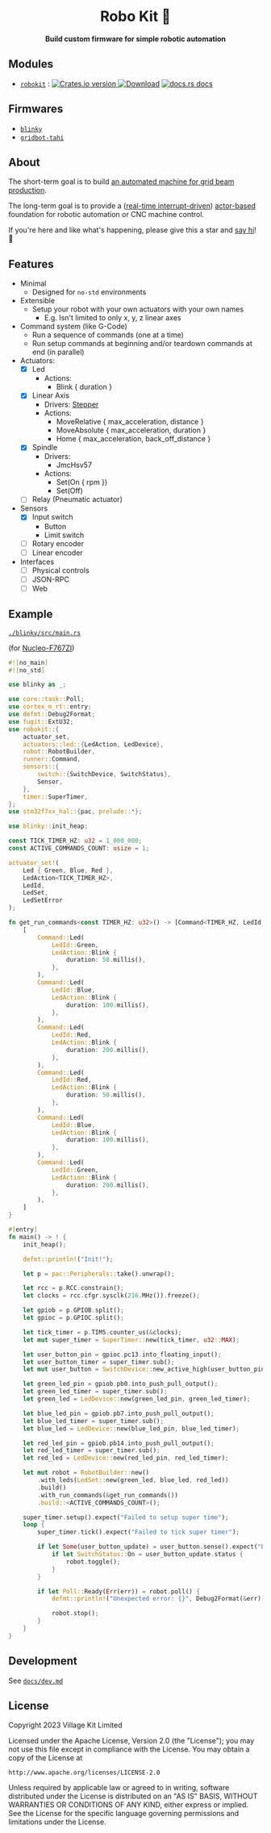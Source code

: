 <h1 align="center">Robo Kit 🤖</h1>

<div align="center">
  <strong>
    Build custom firmware for simple robotic automation
  </strong>
</div>

## Modules

- [`robokit`](./robokit) : [![Crates.io version](https://img.shields.io/crates/v/robokit.svg?style=flat-square) ](https://crates.io/crates/robokit)  [![Download](https://img.shields.io/crates/d/robokit.svg?style=flat-square)](https://crates.io/crates/robokit)  [![docs.rs docs](https://img.shields.io/badge/docs-latest-blue.svg?style=flat-square)](https://docs.rs/robokit)

## Firmwares

- [`blinky`](./blinky)
- [`gridbot-tahi`](./gridbot-tahi)

## About

The short-term goal is to build [an automated machine for grid beam production](https://github.com/villagekit/gridbot-tahi).

The long-term goal is to provide a ([real-time interrupt-driven](https://rtic.rs)) [actor-based](https://en.wikipedia.org/wiki/Actor_model) foundation for robotic automation or CNC machine control.

If you're here and like what's happening, please give this a star and [say hi](https://github.com/villagekit/robokit/issues)! 👋

## Features

- Minimal
  - Designed for `no-std` environments
- Extensible
  - Setup your robot with your own actuators with your own names
      - E.g. Isn't limited to only x, y, z linear axes
- Command system (like G-Code)
  - Run a sequence of commands (one at a time)
  - Run setup commands at beginning and/or teardown commands at end (in parallel)
- Actuators:
  - [x] Led
      - Actions:
        - Blink { duration }
  - [x] Linear Axis
      - Drivers: [Stepper](https://github.com/braun-embedded/stepper)
      - Actions:
        - MoveRelative { max_acceleration, distance }
        - MoveAbsolute { max_acceleration, duration }
        - Home { max_acceleration, back_off_distance }
  - [x] Spindle
      - Drivers:
        - JmcHsv57
      - Actions:
        - Set(On { rpm })
        - Set(Off)
  - [ ] Relay (Pneumatic actuator)
- Sensors
  - [x] Input switch
      - Button
      - Limit switch
  - [ ] Rotary encoder
  - [ ] Linear encoder
- Interfaces
  - [ ] Physical controls
  - [ ] JSON-RPC
  - [ ] Web

## Example

[`./blinky/src/main.rs`](./blinky/src/main.rs)

(for [Nucleo-F767ZI](https://nz.element14.com/stmicroelectronics/nucleo-f767zi/dev-board-nucleo-32-mcu/dp/2546569))

```rust
#![no_main]
#![no_std]

use blinky as _;

use core::task::Poll;
use cortex_m_rt::entry;
use defmt::Debug2Format;
use fugit::ExtU32;
use robokit::{
    actuator_set,
    actuators::led::{LedAction, LedDevice},
    robot::RobotBuilder,
    runner::Command,
    sensors::{
        switch::{SwitchDevice, SwitchStatus},
        Sensor,
    },
    timer::SuperTimer,
};
use stm32f7xx_hal::{pac, prelude::*};

use blinky::init_heap;

const TICK_TIMER_HZ: u32 = 1_000_000;
const ACTIVE_COMMANDS_COUNT: usize = 1;

actuator_set!(
    Led { Green, Blue, Red },
    LedAction<TICK_TIMER_HZ>,
    LedId,
    LedSet,
    LedSetError
);

fn get_run_commands<const TIMER_HZ: u32>() -> [Command<TIMER_HZ, LedId, (), ()>; 6] {
    [
        Command::Led(
            LedId::Green,
            LedAction::Blink {
                duration: 50.millis(),
            },
        ),
        Command::Led(
            LedId::Blue,
            LedAction::Blink {
                duration: 100.millis(),
            },
        ),
        Command::Led(
            LedId::Red,
            LedAction::Blink {
                duration: 200.millis(),
            },
        ),
        Command::Led(
            LedId::Red,
            LedAction::Blink {
                duration: 50.millis(),
            },
        ),
        Command::Led(
            LedId::Blue,
            LedAction::Blink {
                duration: 100.millis(),
            },
        ),
        Command::Led(
            LedId::Green,
            LedAction::Blink {
                duration: 200.millis(),
            },
        ),
    ]
}

#[entry]
fn main() -> ! {
    init_heap();

    defmt::println!("Init!");

    let p = pac::Peripherals::take().unwrap();

    let rcc = p.RCC.constrain();
    let clocks = rcc.cfgr.sysclk(216.MHz()).freeze();

    let gpiob = p.GPIOB.split();
    let gpioc = p.GPIOC.split();

    let tick_timer = p.TIM5.counter_us(&clocks);
    let mut super_timer = SuperTimer::new(tick_timer, u32::MAX);

    let user_button_pin = gpioc.pc13.into_floating_input();
    let user_button_timer = super_timer.sub();
    let mut user_button = SwitchDevice::new_active_high(user_button_pin, user_button_timer);

    let green_led_pin = gpiob.pb0.into_push_pull_output();
    let green_led_timer = super_timer.sub();
    let green_led = LedDevice::new(green_led_pin, green_led_timer);

    let blue_led_pin = gpiob.pb7.into_push_pull_output();
    let blue_led_timer = super_timer.sub();
    let blue_led = LedDevice::new(blue_led_pin, blue_led_timer);

    let red_led_pin = gpiob.pb14.into_push_pull_output();
    let red_led_timer = super_timer.sub();
    let red_led = LedDevice::new(red_led_pin, red_led_timer);

    let mut robot = RobotBuilder::new()
        .with_leds(LedSet::new(green_led, blue_led, red_led))
        .build()
        .with_run_commands(&get_run_commands())
        .build::<ACTIVE_COMMANDS_COUNT>();

    super_timer.setup().expect("Failed to setup super time");
    loop {
        super_timer.tick().expect("Failed to tick super timer");

        if let Some(user_button_update) = user_button.sense().expect("Error reading user button") {
            if let SwitchStatus::On = user_button_update.status {
                robot.toggle();
            }
        }

        if let Poll::Ready(Err(err)) = robot.poll() {
            defmt::println!("Unexpected error: {}", Debug2Format(&err));

            robot.stop();
        }
    }
}
```

## Development

See [`docs/dev.md`](./docs/dev.md)

## License

Copyright 2023 Village Kit Limited

Licensed under the Apache License, Version 2.0 (the "License");
you may not use this file except in compliance with the License.
You may obtain a copy of the License at

    http://www.apache.org/licenses/LICENSE-2.0

Unless required by applicable law or agreed to in writing, software
distributed under the License is distributed on an "AS IS" BASIS,
WITHOUT WARRANTIES OR CONDITIONS OF ANY KIND, either express or implied.
See the License for the specific language governing permissions and
limitations under the License.
